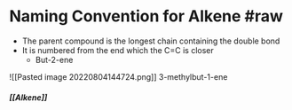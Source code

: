 # Naming Convention for Alkene #raw
- The parent compound is the longest chain containing the double bond
- It is numbered from the end which the C=C is closer
	- But-2-ene

![[Pasted image 20220804144724.png]]
3-methylbut-1-ene

##### [[Alkene]]